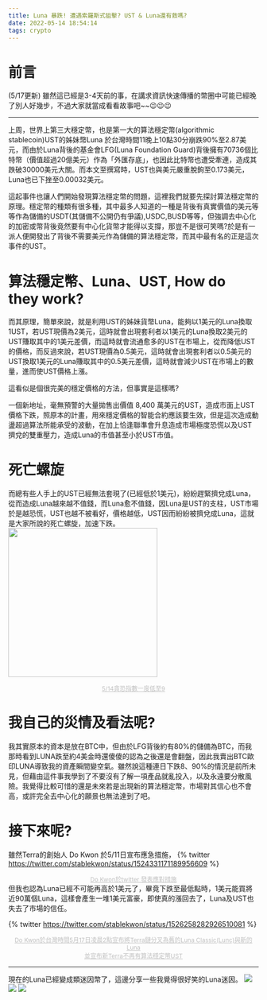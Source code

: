 ```yaml
---
title: Luna 暴跌! 遭遇索羅斯式狙擊? UST & Luna還有救嗎?
date: 2022-05-14 18:54:14
tags: crypto
---
```

# 前言
(5/17更新)
雖然這已經是3-4天前的事，在講求資訊快速傳播的幣圈中可能已經晚了別人好幾步，不過大家就當成看看故事吧~~😉😉😉

---
上周，世界上第三大穩定幣，也是第一大的算法穩定幣(algorithmic stablecoin)UST的姊妹幣Luna 於台灣時間11晚上10點30分崩跌90%至2.87美元，而由於Luna背後的基金會LFG(Luna Foundation Guard)背後擁有70736個比特幣（價值超過20億美元）作為「外匯存底」，也因此比特幣也遭受牽連，造成其跌破30000美元大關。而本文至撰寫時，UST也與美元嚴重脫鉤至0.173美元，Luna也已下挫至0.00032美元。

這起事件也讓人們開始發現算法穩定幣的問題，這裡我們就要先探討算法穩定幣的原理。穩定幣的種類有很多種，其中最多人知道的一種是背後有真實價值的美元等等作為儲備的USDT(其儲備不公開仍有爭議),USDC,BUSD等等，但強調去中心化的加密或幣背後竟然要有中心化貨幣才能得以支撐，那豈不是很可笑嗎?於是有一派人便開發出了背後不需要美元作為儲備的算法穩定幣，而其中最有名的正是這次事件的UST。

# 算法穩定幣、Luna、UST, How do they work?

而其原理，簡單來說，就是利用UST的姊妹貨幣Luna，能夠以1美元的Luna換取1UST，若UST現價為2美元，這時就會出現套利者以1美元的Luna換取2美元的UST賺取其中的1美元差價，而這時就會流通愈多的UST在市場上，從而降低UST的價格，而反過來說，若UST現價為0.5美元，這時就會出現套利者以0.5美元的UST換取1美元的Luna賺取其中的0.5美元差價，這時就會減少UST在市場上的數量，進而使UST價格上漲。

這看似是個很完美的穩定價格的方法，但事實是這樣嗎?

一個新地址，毫無預警的大量拋售出價值 8,400 萬美元的UST，造成市面上UST價格下跌，照原本的計畫，用來穩定價格的智能合約應該要生效，但是這次造成動盪超過算法所能承受的波動，在加上恰逢聯準會升息造成市場極度恐慌以及UST擠兌的雙重壓力，造成Luna的市值甚至小於UST市值。

# 死亡螺旋
而總有些人手上的UST已經無法套現了(已經低於1美元)，紛紛趕緊擠兌成Luna，從而造成Luna越來越不值錢，而Luna愈不值錢，因Luna是UST的支柱，UST市場於是越恐慌，UST也越不被看好，價格越低，UST因而紛紛被擠兌成Luna，這就是大家所說的死亡螺旋，加速下跌。
<img src= "2020.5.14 f&g index.png" height=300px width=300px><center style="font-size:12px;color:#C0C0C0;text-decoration:underline">5/14貪恐指數一度低至9</center> 
 
# 我自己的災情及看法呢?
我其實原本的資本是放在BTC中，但由於LFG背後約有80%的儲備為BTC，而我那時看到LUNA跌至約4美金時還傻傻的認為之後還是會翻盤，因此我賣出BTC歐印LUNA導致我的資產瞬間變空氣。雖然說這種連日下跌8、90%的情況是前所未見，但藉由這件事我學到了不要沒有了解一項產品就亂投入，以及永遠要分散風險。我覺得比較可惜的還是未來若是出現新的算法穩定幣，市場對其信心也不會高，或許完全去中心化的願景也無法達到了吧。

# 接下來呢?

雖然Terra的創始人 Do Kwon 於5/11日宣布應急措施，
 {% twitter https://twitter.com/stablekwon/status/1524331171189956609 %} <center style="font-size:12px;color:#C0C0C0;text-decoration:underline">Do Kwon於twitter 發表應對措施</center> 
但我也認為Luna已經不可能再高於1美元了，畢竟下跌至最低點時，1美元能買將近90萬個Luna，這樣會產生一堆1美元富豪，即使真的漲回去了，Luna及UST也失去了市場的信任。

{% twitter https://twitter.com/stablekwon/status/1526258282926510081 %}
<center style="font-size:12px;color:#C0C0C0;text-decoration:underline">Do Kwon於台灣時間5月17日凌晨2點宣布將Terra鏈分叉為舊的Luna Classic(Lunc)與新的Luna</center> 
<center style="font-size:12px;color:#C0C0C0;text-decoration:underline">並宣布新Terra不再有算法穩定幣UST</center> 

---

現在的Luna已經變成類迷因幣了，這邊分享一些我覺得很好笑的Luna迷因。
![](meme.jpg)
![](meme2.jpg)
![](zBLCj0fh.png)